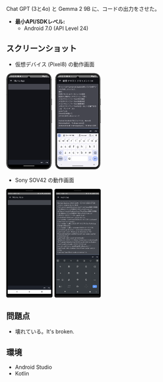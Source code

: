 Chat GPT (3と4o) と Gemma 2 9B に、コードの出力をさせた。

* **最小API/SDKレベル:**
    * Android 7.0 (API Level 24) 

## スクリーンショット
* 仮想デバイス (Pixel8) の動作画面
<img src="/screenshots/Screenshot_1.png" width="50%" height="50%" />

* Sony SOV42 の動作画面
<img src="/screenshots/Screenshot_2.png" width="50%" height="50%" />

##  問題点
* 壊れている。It's broken.

## 環境
* Android Studio
* Kotlin
